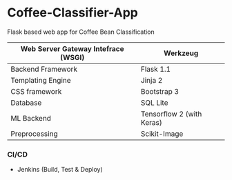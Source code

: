 # Coffee-Classifier-App
Flask based web app for Coffee Bean Classification


| Web Server Gateway Intefrace (WSGI) | Werkzeug                  |
|-------------------------------------|---------------------------|
| Backend Framework                   | Flask 1.1                 |
| Templating Engine                   | Jinja 2                   |
| CSS framework                       | Bootstrap 3               |
| Database                            | SQL Lite                  |
| ML Backend                          | Tensorflow 2 (with Keras) |
| Preprocessing                       | Scikit-Image              |

### CI/CD 
- Jenkins (Build, Test & Deploy)
